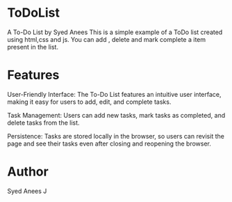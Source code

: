 # ToDoList
A To-Do List by Syed Anees
This is a simple example of a ToDo list created using html,css and js.
You can add , delete and mark complete a item present in the list.

# Features
User-Friendly Interface: The To-Do List features an intuitive user interface, making it easy for users to add, edit, and complete tasks.

Task Management: Users can add new tasks, mark tasks as completed, and delete tasks from the list.

Persistence: Tasks are stored locally in the browser, so users can revisit the page and see their tasks even after closing and reopening the browser.

# Author

Syed Anees J
